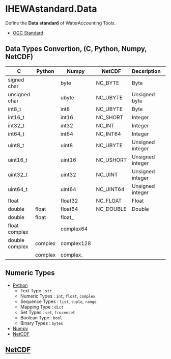 # IHEWAstandard.Data

Define the **Data standard** of WaterAccounting Tools.

  - [OGC Standard](https://www.opengeospatial.org/standards)


## Data Types Convertion, (C, Python, Numpy, NetCDF)

| C              | Python  | Numpy         | NetCDF    | Decsription      | Bits | Min                  | Max                  |
| -------------- | ------  | ------------- | --------- | ---------------- | ---- | -------------------- | -------------------- |
| signed char    |         | byte          | NC_BYTE   | Byte             | 8    | -128                 | 127                  |
| unsigned char  |         | ubyte         | NC_UBYTE  | Unsigned byte    | 8    | 0                    | 255                  |
| int8_t         |         | int8          | NC_UBYTE  | Byte             | 8    | -128                 | 127                  |
| int16_t        |         | int16         | NC_SHORT  | Integer          | 16   | -32768               | 32767                |
| int32_t        |         | int32         | NC_INT    | Integer          | 32   | -2147483648          | 2147483647           |
| int64_t        |         | int64         | NC_INT64  | Integer          | 64   | -9223372036854775808 | 9223372036854775807  |
| uint8_t        |         | uint8         | NC_UBYTE  | Unsigned integer | 8    | 0                    | 255                  |
| uint16_t       |         | uint16        | NC_USHORT | Unsigned integer | 16   | 0                    | 65535                |
| uint32_t       |         | uint32        | NC_UINT   | Unsigned integer | 32   | 0                    | 4294967295           |
| uint64_t       |         | uint64        | NC_UINT64 | Unsigned integer | 64   | 0                    | 18446744073709551615 |
| float          |         | float32       | NC_FLOAT  | Float            | 32   | 1.17549e-38          | 3.40282e+38          |
| double         | float   | float64       | NC_DOUBLE | Double           | 64   | 2.22507e-308         | 1.79769e+308         |
| double         | float   | float\_       |           |                  |      |                      |                      |
| float complex  |         | complex64     |           |                  |      |                      |                      |
| double complex | complex | complex128    |           |                  |      |                      |                      |
|                | complex | complex\_     |           |                  |      |                      |                      |


## Numeric Types

  * [Python](https://docs.python.org/3/library/stdtypes.html)
    * Text Type      : `str`
    * Numeric Types  : `int`, `float`, `complex`
    * Sequence Types : `list`, `tuple`, `range`
    * Mapping Type   : `dict`
    * Set Types      : `set`, `frozenset`
    * Boolean Type   : `bool`
    * Binary Types   : `bytes`
  * [Numpy](https://docs.scipy.org/doc/numpy/user/basics.types.html)
  * [NetCDF](https://www.unidata.ucar.edu/software/netcdf/docs/data_type.html)


## [NetCDF](NetCDF.md)

